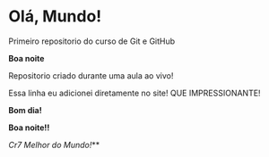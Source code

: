 # Olá, Mundo!
 Primeiro repositorio do curso de Git e GitHub

 **Boa noite**

 Repositorio criado durante uma aula ao vivo!

 Essa linha eu adicionei diretamente no site! QUE IMPRESSIONANTE!

 **Bom dia!**

 **Boa noite!!**

*Cr7 Melhor do Mundo!***
